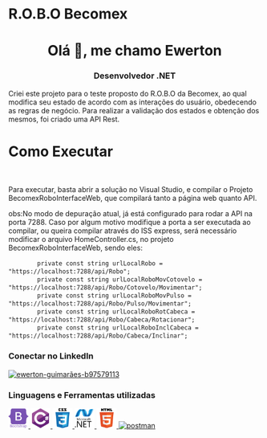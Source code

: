 # R.O.B.O Becomex
 
<h1 align="center">Olá 👋, me chamo Ewerton</h1>
<h3 align="center">Desenvolvedor .NET</h3>


<p> Criei este projeto para o teste proposto do R.O.B.O da Becomex, ao qual modifica seu estado de acordo com as interações do usuário, obedecendo as regras de negócio. Para realizar a validação dos estados e obtenção dos mesmos, foi criado uma API Rest. </p>

<h1> Como Executar </h1>
<br>

<p> Para executar, basta abrir a solução no Visual Studio, e compilar o Projeto BecomexRoboInterfaceWeb, que compilará tanto a página web quanto API. </p>
<p>obs:No modo de depuração atual, já está configurado para rodar a API na porta 7288. Caso por algum motivo modifique a porta a ser executada ao compilar, ou queira compilar através do ISS express, será necessário modificar o arquivo HomeController.cs, no projeto BecomexRoboInterfaceWeb,  sendo eles:</p>

```
        private const string urlLocalRobo = "https://localhost:7288/api/Robo";
        private const string urlLocalRoboMovCotovelo = "https://localhost:7288/api/Robo/Cotovelo/Movimentar";
        private const string urlLocalRoboMovPulso = "https://localhost:7288/api/Robo/Pulso/Movimentar";
        private const string urlLocalRoboRotCabeca = "https://localhost:7288/api/Robo/Cabeca/Rotacionar";
        private const string urlLocalRoboInclCabeca = "https://localhost:7288/api/Robo/Cabeca/Inclinar";
```


<h3 align="left">Conectar no LinkedIn</h3>
<p align="left">
<a href="https://linkedin.com/in/ewerton-guimarães-b97579113" target="blank"><img align="center" src="https://raw.githubusercontent.com/rahuldkjain/github-profile-readme-generator/master/src/images/icons/Social/linked-in-alt.svg" alt="ewerton-guimarães-b97579113" height="30" width="40" /></a>
</p>

<h3 align="left">Linguagens e Ferramentas utilizadas</h3>
<p align="left"> <a href="https://getbootstrap.com" target="_blank" rel="noreferrer"> <img src="https://raw.githubusercontent.com/devicons/devicon/master/icons/bootstrap/bootstrap-plain-wordmark.svg" alt="bootstrap" width="40" height="40"/> </a> <a href="https://www.w3schools.com/cs/" target="_blank" rel="noreferrer"> <img src="https://raw.githubusercontent.com/devicons/devicon/master/icons/csharp/csharp-original.svg" alt="csharp" width="40" height="40"/> </a> <a href="https://www.w3schools.com/css/" target="_blank" rel="noreferrer"> <img src="https://raw.githubusercontent.com/devicons/devicon/master/icons/css3/css3-original-wordmark.svg" alt="css3" width="40" height="40"/> </a> <a href="https://dotnet.microsoft.com/" target="_blank" rel="noreferrer"> <img src="https://raw.githubusercontent.com/devicons/devicon/master/icons/dot-net/dot-net-original-wordmark.svg" alt="dotnet" width="40" height="40"/> </a> <a href="https://www.w3.org/html/" target="_blank" rel="noreferrer"> <img src="https://raw.githubusercontent.com/devicons/devicon/master/icons/html5/html5-original-wordmark.svg" alt="html5" width="40" height="40"/> </a> <a href="https://postman.com" target="_blank" rel="noreferrer"> <img src="https://www.vectorlogo.zone/logos/getpostman/getpostman-icon.svg" alt="postman" width="40" height="40"/> </a> </p>
